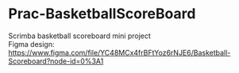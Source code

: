 # Prac-BasketballScoreBoard
Scrimba basketball scoreboard mini project <br />
Figma design: https://www.figma.com/file/YC48MCx4frBFtYoz6rNJE6/Basketball-Scoreboard?node-id=0%3A1


